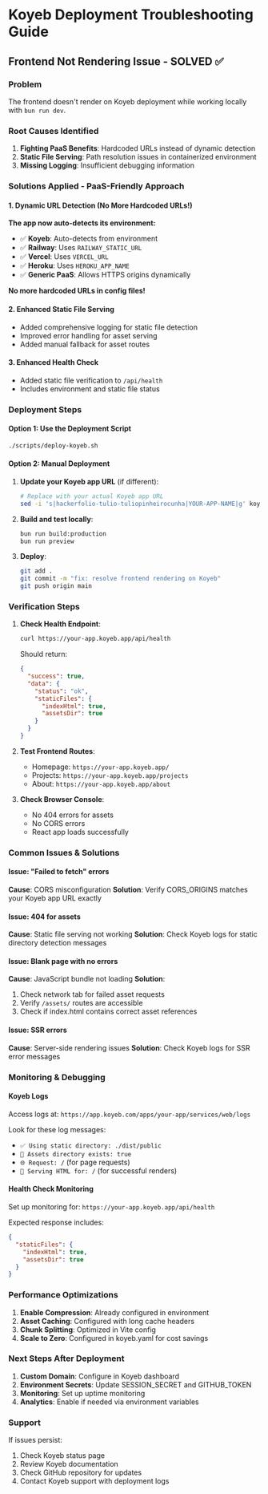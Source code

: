 # Koyeb Deployment Troubleshooting Guide

## Frontend Not Rendering Issue - SOLVED ✅

### Problem
The frontend doesn't render on Koyeb deployment while working locally with `bun run dev`.

### Root Causes Identified
1. **Fighting PaaS Benefits**: Hardcoded URLs instead of dynamic detection
2. **Static File Serving**: Path resolution issues in containerized environment
3. **Missing Logging**: Insufficient debugging information

### Solutions Applied - PaaS-Friendly Approach

#### 1. Dynamic URL Detection (No More Hardcoded URLs!)
**The app now auto-detects its environment:**
- ✅ **Koyeb**: Auto-detects from environment
- ✅ **Railway**: Uses `RAILWAY_STATIC_URL`
- ✅ **Vercel**: Uses `VERCEL_URL`
- ✅ **Heroku**: Uses `HEROKU_APP_NAME`
- ✅ **Generic PaaS**: Allows HTTPS origins dynamically

**No more hardcoded URLs in config files!**

#### 2. Enhanced Static File Serving
- Added comprehensive logging for static file detection
- Improved error handling for asset serving
- Added manual fallback for asset routes

#### 3. Enhanced Health Check
- Added static file verification to `/api/health`
- Includes environment and static file status

### Deployment Steps

#### Option 1: Use the Deployment Script
```bash
./scripts/deploy-koyeb.sh
```

#### Option 2: Manual Deployment
1. **Update your Koyeb app URL** (if different):
   ```bash
   # Replace with your actual Koyeb app URL
   sed -i 's|hackerfolio-tulio-tuliopinheirocunha|YOUR-APP-NAME|g' koyeb.yaml Dockerfile
   ```

2. **Build and test locally**:
   ```bash
   bun run build:production
   bun run preview
   ```

3. **Deploy**:
   ```bash
   git add .
   git commit -m "fix: resolve frontend rendering on Koyeb"
   git push origin main
   ```

### Verification Steps

1. **Check Health Endpoint**:
   ```bash
   curl https://your-app.koyeb.app/api/health
   ```
   Should return:
   ```json
   {
     "success": true,
     "data": {
       "status": "ok",
       "staticFiles": {
         "indexHtml": true,
         "assetsDir": true
       }
     }
   }
   ```

2. **Test Frontend Routes**:
   - Homepage: `https://your-app.koyeb.app/`
   - Projects: `https://your-app.koyeb.app/projects`
   - About: `https://your-app.koyeb.app/about`

3. **Check Browser Console**:
   - No 404 errors for assets
   - No CORS errors
   - React app loads successfully

### Common Issues & Solutions

#### Issue: "Failed to fetch" errors
**Cause**: CORS misconfiguration
**Solution**: Verify CORS_ORIGINS matches your Koyeb app URL exactly

#### Issue: 404 for assets
**Cause**: Static file serving not working
**Solution**: Check Koyeb logs for static directory detection messages

#### Issue: Blank page with no errors
**Cause**: JavaScript bundle not loading
**Solution**: 
1. Check network tab for failed asset requests
2. Verify `/assets/` routes are accessible
3. Check if index.html contains correct asset references

#### Issue: SSR errors
**Cause**: Server-side rendering issues
**Solution**: Check Koyeb logs for SSR error messages

### Monitoring & Debugging

#### Koyeb Logs
Access logs at: `https://app.koyeb.com/apps/your-app/services/web/logs`

Look for these log messages:
- `✅ Using static directory: ./dist/public`
- `📁 Assets directory exists: true`
- `🌐 Request: /` (for page requests)
- `📄 Serving HTML for: /` (for successful renders)

#### Health Check Monitoring
Set up monitoring for: `https://your-app.koyeb.app/api/health`

Expected response includes:
```json
{
  "staticFiles": {
    "indexHtml": true,
    "assetsDir": true
  }
}
```

### Performance Optimizations

1. **Enable Compression**: Already configured in environment
2. **Asset Caching**: Configured with long cache headers
3. **Chunk Splitting**: Optimized in Vite config
4. **Scale to Zero**: Configured in koyeb.yaml for cost savings

### Next Steps After Deployment

1. **Custom Domain**: Configure in Koyeb dashboard
2. **Environment Secrets**: Update SESSION_SECRET and GITHUB_TOKEN
3. **Monitoring**: Set up uptime monitoring
4. **Analytics**: Enable if needed via environment variables

### Support

If issues persist:
1. Check Koyeb status page
2. Review Koyeb documentation
3. Check GitHub repository for updates
4. Contact Koyeb support with deployment logs
